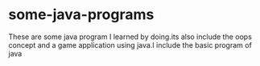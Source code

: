 # some-java-programs
These are some java program I learned by doing.its also include the oops concept and a game application using java.I include the basic program of java

